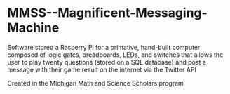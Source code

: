 # MMSS--Magnificent-Messaging-Machine
Software stored a Rasberry Pi for a primative, hand-built computer composed of logic gates, breadboards, LEDs, and switches that allows the user to play twenty questions (stored on a SQL database) and post a message with their game result on the internet via the Twitter API

Created in the Michigan Math and Science Scholars program

